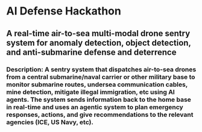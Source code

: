 # AI Defense Hackathon

## A real-time air-to-sea multi-modal drone sentry system for anomaly detection, object detection, and anti-submarine defense and deterrence

### Description: A sentry system that dispatches air-to-sea drones from a central submarine/naval carrier or other military base to monitor submarine routes, undersea communication cables, mine detection, mitigate illegal immigration, etc using AI agents. The system sends information back to the home base in real-time and uses an agentic system to plan emergency responses, actions, and give recommendations to the relevant agencies (ICE, US Navy, etc).
